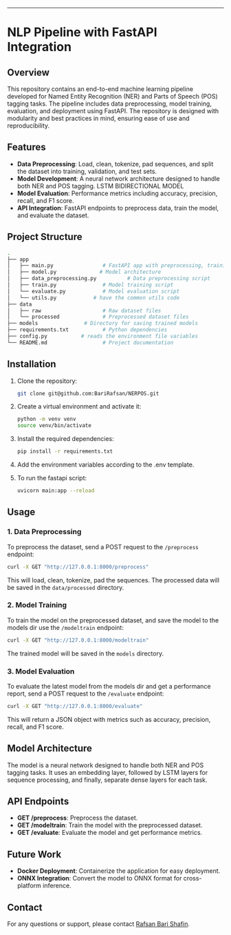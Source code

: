 
---

# NLP Pipeline with FastAPI Integration

## Overview

This repository contains an end-to-end machine learning pipeline developed for Named Entity Recognition (NER) and Parts of Speech (POS) tagging tasks. The pipeline includes data preprocessing, model training, evaluation, and deployment using FastAPI. The repository is designed with modularity and best practices in mind, ensuring ease of use and reproducibility.

## Features

- **Data Preprocessing**: Load, clean, tokenize, pad sequences, and split the dataset into training, validation, and test sets.
- **Model Development**: A neural network architecture designed to handle both NER and POS tagging. LSTM BIDIRECTIONAL MODEL
- **Model Evaluation**: Performance metrics including accuracy, precision, recall, and F1 score.
- **API Integration**: FastAPI endpoints to preprocess data, train the model, and evaluate the dataset.

## Project Structure

```bash
.
├── app
│   ├── main.py                # FastAPI app with preprocessing, training, and evaluation endpoints
│   ├── model.py              # Model architecture
│   ├── data_preprocessing.py          # Data preprocessing script
│   ├── train.py               # Model training script
│   └── evaluate.py            # Model evaluation script
│   └── utils.py            # have the common utils code
├── data
│   ├── raw                    # Raw dataset files
│   └── processed              # Preprocessed dataset files
├── models               # Directory for saving trained models
├── requirements.txt           # Python dependencies
├── config.py           # reads the environment file variables
└── README.md                  # Project documentation
```

## Installation

1. Clone the repository:
   ```bash
   git clone git@github.com:BariRafsan/NERPOS.git
   ```


2. Create a virtual environment and activate it:
   ```bash
   python -m venv venv
   source venv/bin/activate 
   ```
   
3. Install the required dependencies:
   ```bash
   pip install -r requirements.txt
   ```
4. Add the environment variables according to the .env        template.

5. To run the fastapi script:
   ```bash
   uvicorn main:app --reload 
   ```
 

## Usage

### 1. Data Preprocessing

To preprocess the dataset, send a POST request to the `/preprocess` endpoint:

```bash
curl -X GET "http://127.0.0.1:8000/preprocess"
```

This will load, clean, tokenize, pad the sequences. The processed data will be saved in the `data/processed` directory.

### 2. Model Training

To train the model on the preprocessed dataset, and save the model to the models dir use the `/modeltrain` endpoint:

```bash
curl -X GET "http://127.0.0.1:8000/modeltrain"
```

The trained model will be saved in the `models` directory.

### 3. Model Evaluation

To evaluate the latest model from the models dir and get a performance report, send a POST request to the `/evaluate` endpoint:

```bash
curl -X GET "http://127.0.0.1:8000/evaluate"
```

This will return a JSON object with metrics such as accuracy, precision, recall, and F1 score.

## Model Architecture

The model is a neural network designed to handle both NER and POS tagging tasks. It uses an embedding layer, followed by LSTM layers for sequence processing, and finally, separate dense layers for each task.

## API Endpoints

- **GET /preprocess**: Preprocess the dataset.
- **GET /modeltrain**: Train the model with the preprocessed dataset.
- **GET /evaluate**: Evaluate the model and get performance metrics.

## Future Work

- **Docker Deployment**: Containerize the application for easy deployment.
- **ONNX Integration**: Convert the model to ONNX format for cross-platform inference.

## Contact

For any questions or support, please contact [Rafsan Bari Shafin](mailto:shafinrafsan46@gmail.com).
